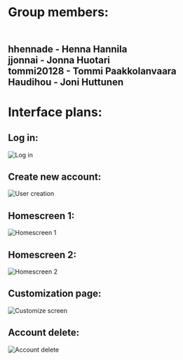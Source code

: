 
 <h1>Group members:</h1>

<h2><br>hhennade - Henna Hannila
<br>jjonnai - Jonna Huotari
<br>tommi20128 - Tommi Paakkolanvaara
<br>Haudihou - Joni Huttunen</h2>

<h1>Interface plans:</h1>

<h2>Log in:</h2>

![Log in](https://user-images.githubusercontent.com/112495020/225019355-0a5234bc-1659-4829-912b-0a6677198eba.png)

<h2>Create new account:</h2>

![User creation](https://user-images.githubusercontent.com/112495020/225369714-897cc3fc-aba4-4a68-93d3-7b89234d0fdb.png)

<h2>Homescreen 1:</h2>

![Homescreen 1](https://user-images.githubusercontent.com/112495020/225370072-bea8353e-9ae8-4471-a0e3-85f877975e86.png)

<h2>Homescreen 2:</h2>

![Homescreen 2](https://user-images.githubusercontent.com/112495020/225370359-67c6e69b-fff9-42a5-b8d2-959233700850.png)

<h2>Customization page:</h2>

![Customize screen](https://user-images.githubusercontent.com/112495020/225374011-20adee3d-430f-4190-a071-9cb027395806.png)

<h2>Account delete:</h2>

![Account delete](https://user-images.githubusercontent.com/112495020/226171098-ccc78f50-e336-4fe8-8764-121e840d38be.png)
